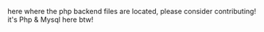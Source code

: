 here where the php backend files are located, please consider contributing! it's Php & Mysql here btw!
